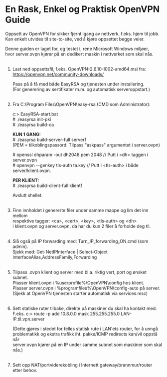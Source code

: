 # En Rask, Enkel og Praktisk OpenVPN Guide
Oppsett av OpenVPN for sikker fjerntilgang av nettverk, f.eks. hjem til jobb.  
Kan enkelt utvides til site-to-site, ved å kjøre oppsettet begge veier.  
  
Denne guiden er laget for, og testet i, rene Microsoft Windows miljøer,  
hvor server.ovpn kjører på en dedikert maskin i nettverket som skal nås.  
 
 
1. Last ned oppsettsfil, f.eks. OpenVPN-2.6.10-I002-amd64.msi
   fra: https://openvpn.net/community-downloads/  
     
   Pass på å få med både EasyRSA og tjenesten under installering.  
   (For generering av sertifikater m.m. og automatisk serveroppstart.)  
 
 
2. Fra C:\Program Files\OpenVPN\easy-rsa (CMD som Administrator):  
   
   c:\> EasyRSA-start.bat  
   \# ./easyrsa init-pki  
   \# ./easyrsa build-ca  
   
   **KUN 1 GANG:**  
   \# ./easyrsa build-server-full server1  
   (PEM = tilkoblingspassord. Tilpass "askpass" argumentet i server.ovpn)  
   
   \# openssl dhparam -out dh2048.pem 2048    // Putt i &lt;dh> taggen i server.ovpn  
   \# openvpn --genkey tls-auth ta.key        // Putt i &lt;tls-auth> i både server/klient.ovpn.  
   
   **PER KLIENT:**  
   \# ./easyrsa build-client-full klient1  

	Avslutt shellet.  
 
 
3. Finn innholdet i genererte filer under samme mappe og lim det inn mellom  
   respektive tagger: &lt;ca>, &lt;cert>, &lt;key>, &lt;tls-auth> og &lt;dh>  
   i klient.ovpn og server.ovpn, da har du kun 2 filer å forholde deg til.  
 
 
4. Slå også på IP forwarding med: Turn_IP_forwarding_ON.cmd (som admin).  
   Sjekk med: Get-NetIPInterface | Select-Object InterfaceAlias,AddressFamily,Forwarding  
 
 
5. Tilpass .ovpn klient og server med bl.a. riktig vert, port og ønsket subnet.  
   Plasser klient.ovpn i %userprofile%\OpenVPN\config hos klient.  
   Plasser server.ovpn i %programfiles%\OpenVPN\config-auto på server.  
   (Sjekk at OpenVPN tjenesten starter automatisk via services.msc)  
 
 
6. Sett statiske ruter tilbake, direkte på maskiner du skal ha kontakt med.  
   F.eks. c:\> route -p add 10.8.0.0 mask 255.255.255.0 LAN-IP.til.vpn.server  
  
   (Dette gjøres i stedet for felles statisk rute i LAN'ets router, for å unngå  
	problematikk og ekstra trafikk iht. pakke/ICMP redirects kan/vil oppstå når  
	server.ovpn kjører på en IP under samme subnet som maskiner som skal nås.)  
 
 
7. Sett opp NAT/portviderekobling i Internett gateway/brannmur/router etter behov.
